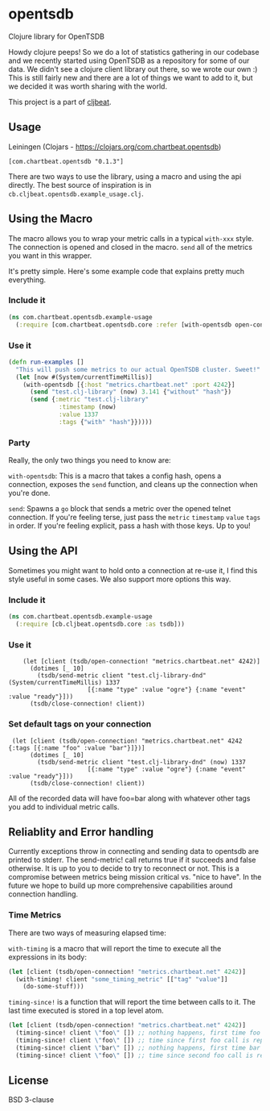 # opentsdb

Clojure library for OpenTSDB

Howdy clojure peeps! So we do a lot of statistics gathering in our codebase and we recently started using OpenTSDB as a repository for some of our data. We didn't see a clojure client library out there, so we wrote our own :) This is still fairly new and there are a lot of things we want to add to it, but we decided it was worth sharing with the world.

This project is a part of [cljbeat](http://chartbeat-labs.github.io/cljbeat/).

## Usage

Leiningen (Clojars - https://clojars.org/com.chartbeat.opentsdb)

`[com.chartbeat.opentsdb "0.1.3"]`

There are two ways to use the library, using a macro and using the api directly.
The best source of inspiration is in `cb.cljbeat.opentsdb.example_usage.clj`.

## Using the Macro

The macro allows you to wrap your metric calls in a typical `with-xxx` style. The connection is opened and closed in the macro. `send` all of the metrics you want in this wrapper.

It's pretty simple. Here's some example code that explains pretty much everything.
### Include it
```clojure
(ns com.chartbeat.opentsdb.example-usage
  (:require [com.chartbeat.opentsdb.core :refer [with-opentsdb open-connection! send-metric! close-connection!]]))
```
### Use it
```clojure
(defn run-examples []
  "This will push some metrics to our actual OpenTSDB cluster. Sweet!"
  (let [now #(System/currentTimeMillis)]
    (with-opentsdb [{:host "metrics.chartbeat.net" :port 4242}]
      (send "test.clj-library" (now) 3.141 {"without" "hash"})
      (send {:metric "test.clj-library"
              :timestamp (now)
              :value 1337
              :tags {"with" "hash"}}))))
```
### Party
Really, the only two things you need to know are:

`with-opentsdb`: This is a macro that takes a config hash, opens a connection, exposes the `send` function, and cleans up the connection when you're done.

`send`: Spawns a `go` block that sends a metric over the opened telnet connection. If you're feeling terse, just pass the `metric` `timestamp` `value` `tags` in order. If you're feeling explicit, pass a hash with those keys. Up to you!

## Using the API

Sometimes you might want to hold onto a connection at re-use it, I find this style useful in some cases. We also support more options this way.

### Include it
```clojure
(ns com.chartbeat.opentsdb.example-usage
  (:require [cb.cljbeat.opentsdb.core :as tsdb]))
```
### Use it
```
    (let [client (tsdb/open-connection! "metrics.chartbeat.net" 4242)]
      (dotimes [_ 10]
        (tsdb/send-metric client "test.clj-library-dnd" (System/currentTimeMillis) 1337
                      [{:name "type" :value "ogre"} {:name "event" :value "ready"}]))
      (tsdb/close-connection! client))
```

### Set default tags on your connection
```
 (let [client (tsdb/open-connection! "metrics.chartbeat.net" 4242 {:tags [{:name "foo" :value "bar"}]})]
      (dotimes [_ 10]
        (tsdb/send-metric client "test.clj-library-dnd" (now) 1337
                      [{:name "type" :value "ogre"} {:name "event" :value "ready"}]))
      (tsdb/close-connection! client))
```
All of the recorded data will have foo=bar along with whatever other tags you add to individual metric calls.

## Reliablity and Error handling
Currently exceptions throw in connecting and sending data to opentsdb are printed to stderr. The send-metric! call returns true if it succeeds and false otherwise. It is up to you to decide to try to reconnect or not. This is a compromise between metrics being mission critical vs. "nice to have". In the future we hope to build up more comprehensive capabilities around connection handling.

### Time Metrics

There are two ways of measuring elapsed time:

`with-timing` is a macro that will report the time to execute all the
expressions in its body:
```clojure
(let [client (tsdb/open-connection! "metrics.chartbeat.net" 4242)]
  (with-timing! client "some_timing_metric" [["tag" "value"]]
    (do-some-stuff)))
```

`timing-since!` is a function that will report the time between calls to it.
The last time executed is stored in a top level atom.
```clojure
(let [client (tsdb/open-connection! "metrics.chartbeat.net" 4242)]
  (timing-since! client \"foo\" []) ;; nothing happens, first time foo was reported
  (timing-since! client \"foo\" []) ;; time since first foo call is reported
  (timing-since! client \"bar\" []) ;; nothing happens, first time bar was reported
  (timing-since! client \"foo\" []) ;; time since second foo call is reported
```

## License

BSD 3-clause

